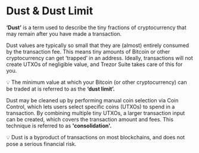 # Dust & Dust Limit

**‘Dust’** is a term used to describe the tiny fractions of cryptocurrency that may remain after you have made a transaction.

Dust values are typically so small that they are (almost) entirely consumed by the transaction fee. This means tiny amounts of Bitcoin or other cryptocurrency can get ‘trapped’ in an address. Ideally, transactions will not create UTXOs of negligible value, and Trezor Suite takes care of this for you.

💡 The minimum value at which your Bitcoin (or other cryptocurrency) can be traded at is referred to as the **‘dust limit’.**

Dust may be cleaned up by performing manual coin selection via Coin Control, which lets users select specific coins (UTXOs) to spend in a transaction. By combining multiple tiny UTXOs, a larger transaction input can be created, which covers the transaction amount and fees. This technique is referred to as **'consolidation'.**

💡 Dust is a byproduct of transactions on most blockchains, and does not pose a serious financial risk.
